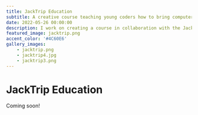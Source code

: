 ```yaml
---
title: JackTrip Education
subtitle: A creative course teaching young coders how to bring computer music to life.
date: 2022-05-26 00:00:00
description: I work on creating a course in collaboration with the JackTrip foundation, teaching young coders how to code their own musical interface.
featured_image: jacktrip.png
accent_color: '#4C60E6'
gallery_images:
    - jacktrip.png
    - jacktrip4.jpg
    - jacktrip3.png
---
```

# JackTrip Education

Coming soon!
